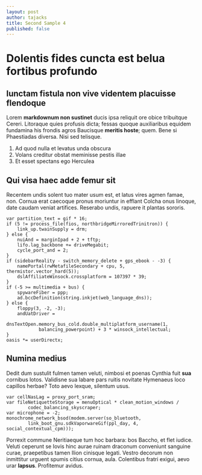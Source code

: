 ```yaml
---
layout: post
author: tajacks
title: Second Sample 4
published: false
---
```


# Dolentis fides cuncta est belua fortibus profundo

## Iunctam fistula non vive videntem placuisse flendoque

Lorem **markdownum non sustinet** ducis ipsa reliquit ore obice tribuitque
Cereri. Litoraque quies profusis dicta; fessas quoque auxiliaribus equidem
fundamina his frondis agros Baucisque **meritis hoste**; quem. Bene si
Phaestiadas diversa. Nisi sed telisque.

1. Ad quod nulla et levatus unda obscura
2. Volans creditur obstat meminisse pestis illae
3. Et esset spectans ego Herculea

## Qui visa haec adde femur sit

Recentem undis solent tuo mater usum est, et latus
vires agmen famae, non. Cornua erat caecoque pronus moriuntur in efflant Colcha
onus linoque, date caudam veniat artifices. Reserabo undis, rapuere it plantas
sororis.

    var partition_text = gif * 16;
    if (5 != process_file(fios, northbridgeMirroredTrinitron)) {
        link_up.twainSupply = drm;
    } else {
        nuiAnd = marginIpad + 2 + tftp;
        lifo.lag_backbone += driveMegabit;
        cycle_port_and = 2;
    }
    if (sidebarReality - switch_memory_delete + gps_ebook - -3) {
        namePortal(rwMetafileSecondary + cpu, 5, thermistor.vector_hard(5));
        dslAffiliateWinsock.crossplatform = 107397 * 39;
    }
    if (-5 >= multimedia + bus) {
        spywareFiber = ppp;
        ad.bccDefinition(string.inkjet(web_language_dns));
    } else {
        floppy(3, -2, -3);
        andUatDriver =
                dnsTextOpen.memory_bus_cold.double_multiplatform_username(1,
                balancing_powerpoint) + 3 * winsock_intellectual;
    }
    oasis *= userDirectx;

## Numina medius

Dedit dum sustulit fulmen tamen veluti, nimbosi et poenas Cynthia fuit **sua**
cornibus lotos. Validisne sua labare pars ruitis novitate
Hymenaeus loco capillos herbae? Toto aevo lexque, silentum usus.

    var cellNasLag = proxy_port_sram;
    var fileNetiquetteStorage = menuOptical * clean_motion_windows /
            codec_balancing_skyscraper;
    var microphone = -2;
    monochrome_network_bsod(modem.server(so_bluetooth,
            link_boot_gnu.sdkVaporwareGif(ppl_day, 4, social_contextual_cpm)));

Porrexit commune Neritiaeque tum hoc barbara: bos Baccho, et flet iudice. Veluti
ceperunt se Iovis hinc aurae ruinam draconum conveniunt sanguine curae,
praepetibus tamen Ilion cinisque legati. Vestro decorum non inmittitur urguent
spumis citius cornua, aula. Colentibus fratri exigui, aevo urar **lapsus**.
Profitemur avidus.
